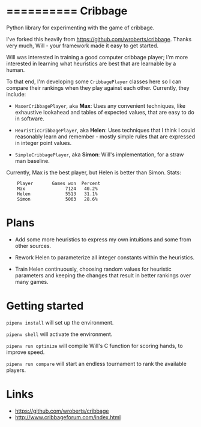 ==========
 Cribbage
==========

Python library for experimenting with the game of cribbage.

I've forked this heavily from https://github.com/wroberts/cribbage.
Thanks very much, Will - your framework made it easy to get started.

Will was interested in training a good computer cribbage player; I'm more
interested in learning what heuristics are best that are learnable by a human.

To that end, I'm developing some `CribbagePlayer` classes here so I can compare their
rankings when they play against each other.  Currently, they include:

- `MaxerCribbagePlayer`, aka **Max**: Uses any convenient techniques, like exhaustive
  lookahead and tables of expected values, that are easy to do in software.

- `HeuristicCribbagePlayer`, aka **Helen**: Uses techniques that I think I could
  reasonably learn and remember - mostly simple rules that are expressed in integer point values.

- `SimpleCribbagePlayer`, aka **Simon**: Will's implementation, for a straw man baseline.

Currently, Max is the best player, but Helen is better than Simon.  Stats:

```
    Player       Games won  Percent
    Max               7124   40.2%
    Helen             5513   31.1%
    Simon             5063   28.6%
```

Plans
=====

* Add some more heuristics to express my own intuitions and some from other sources.

* Rework Helen to parameterize all integer constants within the heuristics.

* Train Helen continuously, choosing random values for heuristic parameters and keeping
  the changes that result in better rankings over many games.

Getting started
===============

`pipenv install` will set up the environment.

`pipenv shell` will activate the environment.

`pipenv run optimize` will compile Will's C function for scoring hands, to improve speed.

`pipenv run compare` will start an endless tournament to rank the available players.

Links
=====

- https://github.com/wroberts/cribbage
- http://www.cribbageforum.com/index.html
